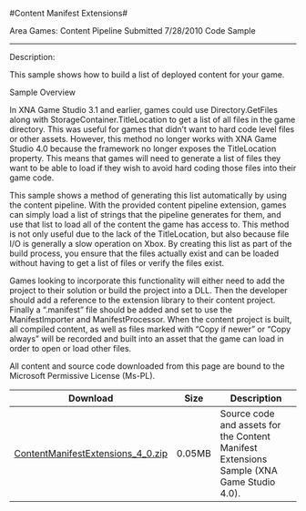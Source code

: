 #Content Manifest Extensions#

Area
Games: Content Pipeline
Submitted
7/28/2010
Code Sample

---

Description:

This sample shows how to build a list of deployed content for your game.

Sample Overview

In XNA Game Studio 3.1 and earlier, games could use Directory.GetFiles along with StorageContainer.TitleLocation to get a list of all files in the game directory. This was useful for games that didn’t want to hard code level files or other assets. However, this method no longer works with XNA Game Studio 4.0 because the framework no longer exposes the TitleLocation property. This means that games will need to generate a list of files they want to be able to load if they wish to avoid hard coding those files into their game code.

This sample shows a method of generating this list automatically by using the content pipeline. With the provided content pipeline extension, games can simply load a list of strings that the pipeline generates for them, and use that list to load all of the content the game has access to. This method is not only useful due to the lack of the TitleLocation, but also because file I/O is generally a slow operation on Xbox. By creating this list as part of the build process, you ensure that the files actually exist and can be loaded without having to get a list of files or verify the files exist.

Games looking to incorporate this functionality will either need to add the project to their solution or build the project into a DLL. Then the developer should add a reference to the extension library to their content project. Finally a “.manifest” file should be added and set to use the ManifestImporter and ManifestProcessor. When the content project is built, all compiled content, as well as files marked with “Copy if newer” or “Copy always” will be recorded and built into an asset that the game can load in order to open or load other files.


All content and source code downloaded from this page are bound to the Microsoft Permissive License (Ms-PL).

Download | Size | Description
---|---|---|
[ContentManifestExtensions_4_0.zip](https://github.com/kniEngine/XNAGameStudio/blob/main/Samples/ContentManifestExtensions_4_0.zip?raw=true) | 0.05MB | Source code and assets for the Content Manifest Extensions Sample (XNA Game Studio 4.0). 